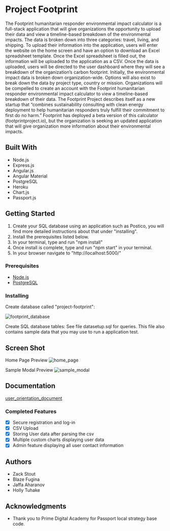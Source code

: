 # Project Footprint

The Footprint humanitarian responder environmental impact calculator is a full-stack application that will give organizations the opportunity to upload their data and view a timeline-based breakdown of the environmental impacts.
The data is broken down into three categories: travel, living, and shipping. To upload their information into the application, users will enter the website on the home screen and have an option to download an Excel spreadsheet template. Once the Excel spreadsheet is filled out, the information will be uploaded to the application as a CSV.
Once the data is uploaded, users will be directed to the user dashboard where they will see a breakdown of the organization’s carbon footprint. Initially, the environmental impact data is broken down organization-wide. Options will also exist to break down the data by project type, country or mission. Organizations will be compelled to create an account with the Footprint humanitarian responder environmental impact calculator to view a timeline-based breakdown of their data.
The Footprint Project describes itself as a new startup that “combines sustainability consulting with clean energy deployment to help humanitarian responders truly fulfill their commitment to first do no harm.” Footprint has deployed a beta version of this calculator (footprintproject.io), but the organization is seeking an updated application that will give organization more information about their environmental impacts.


## Built With

* Node.js
* Express.js
* Angular.js
* Angular Material
* PostgreSQL
* Heroku
* Chart.js
* Passport.js

## Getting Started

1. Create your SQL database using an application such as Postico, you will find more detailed instructions about that under "installing".
2. Install the prerequisites listed below.
3. In your terminal, type and run "npm install"
4. Once install is complete, type and run "npm start" in your terminal.
5. In your browser navigate to "http://localhost:5000/"

### Prerequisites

- [Node.js](https://nodejs.org/en/)
- [PostgreSQL](https://www.postgresql.org/)

### Installing

Create database called "project-footprint":

![footprint_database](https://user-images.githubusercontent.com/29472568/33998428-0db2bf72-e0ad-11e7-850d-934cda2397df.png)

Create SQL database tables:
See file datasetup.sql for queries.
This file also contains sample data that you may use to run a application test.

## Screen Shot

Home Page Preview
![home_page](https://raw.githubusercontent.com/footprint-project/Footprint/master/server/public/images/homepage.png)

Sample Modal Preview
![sample_modal](https://raw.githubusercontent.com/footprint-project/Footprint/master/server/public/images/sample_modal.png)

## Documentation

[user_orientation_document](https://docs.google.com/document/d/1Nf_hs8h83gzrjxEluDcDgb5RvnCmyt_C-7dLo2MXqXY/edit?usp=sharing)

### Completed Features

- [x] Secure registration and log-in
- [x] CSV Upload
- [x] Storing User data after parsing the csv
- [x] Multiple custom charts displaying user data
- [x] Admin feature displaying all user contact information

## Authors

* Zack Stout
* Blaze Fugina
* Jaffa Aharanov
* Holly Tuhake


## Acknowledgments

* Thank you to Prime Digital Academy for Passport local strategy base code.
